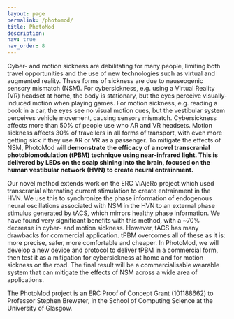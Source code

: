 ```yaml
---
layout: page
permalink: /photomod/
title: PhotoMod
description:
nav: true
nav_order: 8
---
```


Cyber- and motion sickness are debilitating for many people, limiting both travel opportunities and the use of new technologies such as virtual and augmented reality. These forms of sickness are due to nauseogenic sensory mismatch (NSM). For cybersickness, e.g. using a Virtual Reality (VR) headset at home, the body is stationary, but the eyes perceive visually-induced motion when playing games. For motion sickness, e.g. reading a book in a car, the eyes see no visual motion cues, but the vestibular system perceives vehicle movement, causing sensory mismatch. Cybersickness affects more than 50% of people use who AR and VR headsets. Motion sickness affects 30% of travellers in all forms of transport, with even more getting sick if they use AR or VR as a passenger. To mitigate the effects of NSM, PhotoMod will **demonstrate the efficacy of a novel transcranial photobiomodulation (tPBM) technique using near-infrared light. This is delivered by LEDs on the scalp shining into the brain, focused on the human vestibular network (HVN) to create neural entrainment.**

Our novel method extends work on the ERC ViAjeRo project which used transcranial alternating current stimulation to create entrainment in the HVN. We use this to synchronize the phase information of endogenous neural oscillations associated with NSM in the HVN to an external phase stimulus generated by tACS, which mirrors healthy phase information. We have found very significant benefits with this method, with a ~70% decrease in cyber- and motion sickness. However, tACS has many drawbacks for commercial application. tPBM overcomes all of these as it is: more precise, safer, more comfortable and cheaper. In PhotoMod, we will develop a new device and protocol to deliver tPBM in a commercial form, then test it as a mitigation for cybersickness at home and for motion sickness on the road. The final result will be a commercialisable wearable system that can mitigate the effects of NSM across a wide area of applications.


The PhotoMod project is an ERC Proof of Concept Grant (101188662) to Professor Stephen Brewster, in the School of Computing Science at the University of Glasgow.